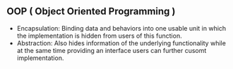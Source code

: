 ## OOP ( Object Oriented Programming )  
* Encapsulation: Binding data and behaviors into one usable unit in which the implementation is hidden from users of this function.
* Abstraction: Also hides information of the underlying functionality while at the same time providing an interface users can further cusomt implementation.
